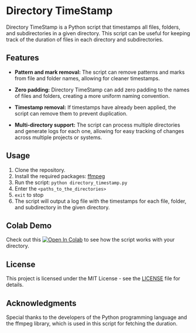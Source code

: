 # Directory TimeStamp

Directory TimeStamp is a Python script that timestamps all files, folders, and subdirectories in a given directory. This script can be useful for keeping track of the duration of files in each directory and subdirectories.

## Features

- **Pattern and mark removal:** The script can remove patterns and marks from file and folder names, allowing for cleaner timestamps.

- **Zero padding:** Directory TimeStamp can add zero padding to the names of files and folders, creating a more uniform naming convention.

- **Timestamp removal:** If timestamps have already been applied, the script can remove them to prevent duplication.

- **Multi-directory support:** The script can process multiple directories and generate logs for each one, allowing for easy tracking of changes across multiple projects or systems.

## Usage

1. Clone the repository.
2. Install the required packages: [ffmpeg](https://ffmpeg.org/download.html)
3. Run the script: `python directory_timestamp.py`
4. Enter the `<paths_to_the_directories>`
5. `exit` to stop
6. The script will output a log file with the timestamps for each file, folder, and subdirectory in the given directory.

## Colab Demo

Check out this [![Open In Colab](https://colab.research.google.com/assets/colab-badge.svg)](https://colab.research.google.com/github/ankitsamaddar/directory-timestamp/) to see how the script works with your directory.



## License

This project is licensed under the MIT License - see the [LICENSE](/LICENSE) file for details.

## Acknowledgments

Special thanks to the developers of the Python programming language and the ffmpeg library, which is used in this script for fetching the duration.
